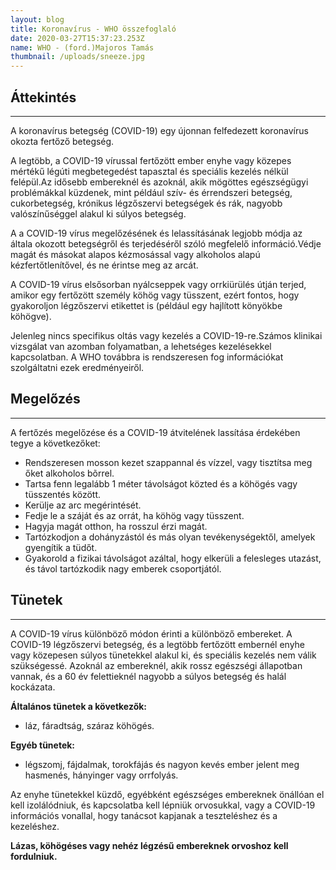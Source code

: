 ```yaml
---
layout: blog
title: Koronavírus - WHO összefoglaló
date: 2020-03-27T15:37:23.253Z
name: WHO - (ford.)Majoros Tamás
thumbnail: /uploads/sneeze.jpg
---
```

## **Áttekintés**
- - -

A koronavírus betegség (COVID-19) egy újonnan felfedezett koronavírus okozta fertőző betegség.

A legtöbb, a COVID-19 vírussal fertőzött ember enyhe vagy közepes mértékű légúti megbetegedést tapasztal és speciális kezelés nélkül felépül.Az idősebb embereknél és azoknál, akik mögöttes egészségügyi problémákkal küzdenek, mint például szív- és érrendszeri betegség, cukorbetegség, krónikus légzőszervi betegségek és rák, nagyobb valószínűséggel alakul ki súlyos betegség.

A a COVID-19 vírus megelőzésének és lelassításának legjobb módja az általa okozott betegségről és terjedéséről szóló megfelelő információ.Védje magát és másokat alapos kézmosással vagy alkoholos alapú kézfertőtlenítővel, és ne érintse meg az arcát.

A COVID-19 vírus elsősorban nyálcseppek vagy orrkiürülés útján terjed, amikor egy fertőzött személy köhög vagy tüsszent, ezért fontos, hogy gyakoroljon légzőszervi etikettet is (például egy hajlított könyökbe köhögve).

Jelenleg nincs specifikus oltás vagy kezelés a COVID-19-re.Számos klinikai vizsgálat van azomban folyamatban, a lehetséges kezelésekkel kapcsolatban. A WHO továbbra is rendszeresen fog információkat szolgáltatni ezek eredményeiről.



## **Megelőzés**
- - -

A fertőzés megelőzése és a COVID-19 átvitelének lassítása érdekében tegye a következőket:

* Rendszeresen mosson kezet szappannal és vízzel, vagy tisztítsa meg őket alkoholos bõrrel.
* Tartsa fenn legalább 1 méter távolságot közted és a köhögés vagy tüsszentés között.
* Kerülje az arc megérintését.
* Fedje le a száját és az orrát, ha köhög vagy tüsszent.
* Hagyja magát otthon, ha rosszul érzi magát.
* Tartózkodjon a dohányzástól és más olyan tevékenységektől, amelyek gyengítik a tüdőt.
* Gyakorold a fizikai távolságot azáltal, hogy elkerüli a felesleges utazást, és távol tartózkodik nagy emberek csoportjától.



## **Tünetek**
- - -

A COVID-19 vírus különböző módon érinti a különböző embereket. A COVID-19 légzőszervi betegség, és a legtöbb fertőzött embernél enyhe vagy közepesen súlyos tünetekkel alakul ki, és speciális kezelés nem válik  szükségessé. Azoknál az embereknél, akik rossz egészségi állapotban vannak, és a 60 év felettieknél nagyobb a súlyos betegség és halál kockázata.

**Általános tünetek a következők:**

* láz, fáradtság, száraz köhögés.

**Egyéb tünetek:**

* légszomj, fájdalmak, torokfájás és nagyon kevés ember jelent meg hasmenés, hányinger vagy orrfolyás.

Az enyhe tünetekkel küzdő, egyébként egészséges embereknek önállóan el kell izolálódniuk, és kapcsolatba kell lépniük orvosukkal, vagy a COVID-19 információs vonallal, hogy tanácsot kapjanak a teszteléshez és a kezeléshez.

**Lázas, köhögéses vagy nehéz légzésű embereknek orvoshoz kell fordulniuk.**